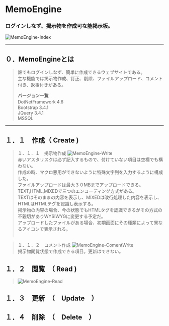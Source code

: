 # MemoEngine
### ログインしなず、掲示物を作成可な能掲示板。
![MemoEngine-Index](https://user-images.githubusercontent.com/77004633/150374473-64bcd07c-b2b9-4404-852f-3a2ede38f8ce.png)


---------------------------
## ０．MemoEngineとは
> 誰でもログインしなず、簡単に作成できるウェブサイトである。<br />
> 主な機能では掲示物作成、訂正、削除、ファイルアップロード、コメント付き、返事付きがある。<br/>
> 
> <b>バージョン一覧</b><br />
> DotNetFramework 4.6　<br />
> Bootstrap 3.4.1<br />
> JQuery 3.4.1<br />
> MSSQL
----------------------------
## １．１　作成（ Create )
> １．１．１　掲示物作成
> ![MemoEngine-Write](https://user-images.githubusercontent.com/77004633/150375508-95a27f17-6a61-4296-aabb-d5530d7f7620.png)<br />
> 赤いアスタリスクは必ず記入するもので、付けていない項目は空欄でも構わない。<br />
> 作成の時、マクロ悪用ができないように特殊文字列を入力するように構成した。<br />
> ファイルアップロードは最大３０MBまでアップロードできる。<br />
> TEXT,HTML,MIXEDで三つのエンコーディング方式がある。<br/>
> TEXTはそのままの内容を表示し、MIXEDは改行処理した内容を表示し、HTMLはHTMLテグを認識し表示する。<br />
> 掲示物の内容の場合、今の状態でもHTMLタグを認識できるがその方式の不親切がありWYSIWYGに変更する予定だ。<br />
> アップロードしたファイルがある場合、初期画面にその種類によって異なるアイコンで表示される。<br /><br />

> １．１．２　コメント作成
> ![MemoEngine-ComentWrite](https://user-images.githubusercontent.com/77004633/150623862-e4be4db0-1353-41eb-aa72-305bd6979ac0.png)<br />
> 掲示物閲覧状態で作成できる項目。更新はできない。

> 

## １．２　閲覧　（ Read )
> ![MemoEngine-Read](https://user-images.githubusercontent.com/77004633/150454540-7f07e979-2084-4fba-97a3-ddea5df15a45.png)
## １．３　更新　（　Update　）

## １．４　削除　（　Delete　）
